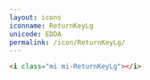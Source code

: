 ```yaml
---
layout: icons
iconname: ReturnKeyLg
unicode: EDDA
permalink: /icon/ReturnKeyLg/
---
```


``` html
<i class="mi mi-ReturnKeyLg"></i>
```
